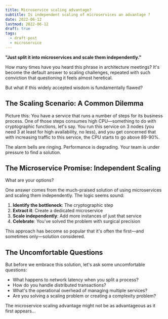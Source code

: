 ```yaml
---
title: Microservice scaling advantage?
subtitle: Is independent scaling of microservices an advantage ?
date: 2022-06-12
lastmod: 2022-06-12
draft: true
tags:
  - draft-post
  - microservice
---
```


**"Just split it into microservices and scale them independently."**

How many times have you heard this phrase in architecture meetings? It's become the default answer to scaling challenges, repeated with such conviction that questioning it feels almost heretical.

But what if this widely accepted wisdom is fundamentally flawed?

## The Scaling Scenario: A Common Dilemma

Picture this: You have a service that runs a number of steps for its business process. One of those steps consumes high CPU—something to do with cryptographic functions, let's say. You run this service on 3 nodes (you need 3 at least for high availability, no less), and you get concerned that with increasing traffic to this service, the CPU starts to go above 89-90%.

The alarm bells are ringing. Performance is degrading. Your team is under pressure to find a solution.

## The Microservice Promise: Independent Scaling

What are your options?

One answer comes from the much-praised solution of using microservices and scaling them independently. The logic seems sound:

1. **Identify the bottleneck**: The cryptographic step
2. **Extract it**: Create a dedicated microservice
3. **Scale independently**: Add more instances of just that service
4. **Celebrate**: You've solved the problem with surgical precision

This approach has become so popular that it's often the first—and sometimes only—solution considered.

## The Uncomfortable Questions

But before we embrace this solution, let's ask some uncomfortable questions:

- What happens to network latency when you split a process?
- How do you handle distributed transactions?
- What's the operational overhead of managing multiple services?
- Are you solving a scaling problem or creating a complexity problem?

The microservice scaling advantage might not be as advantageous as it first appears...
